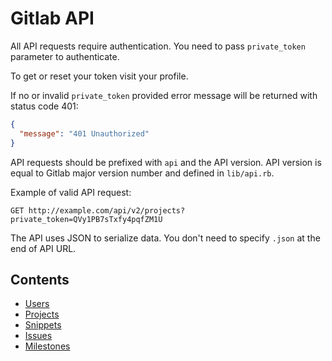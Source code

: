 # Gitlab API

All API requests require authentication. You need to pass `private_token` parameter to authenticate.

To get or reset your token visit your profile.

If no or invalid `private_token` provided error message will be returned with status code 401:

```json
{
  "message": "401 Unauthorized"
}
```

API requests should be prefixed with `api` and the API version.
API version is equal to Gitlab major version number and defined in `lib/api.rb`.

Example of valid API request:

```
GET http://example.com/api/v2/projects?private_token=QVy1PB7sTxfy4pqfZM1U
```

The API uses JSON to serialize data. You don't need to specify `.json` at the end of API URL.

## Contents

+ [Users](https://github.com/gitlabhq/gitlabhq/blob/master/doc/api/users.md)
+ [Projects](https://github.com/gitlabhq/gitlabhq/blob/master/doc/api/projects.md)
+ [Snippets](https://github.com/gitlabhq/gitlabhq/blob/master/doc/api/snippets.md)
+ [Issues](https://github.com/gitlabhq/gitlabhq/blob/master/doc/api/issues.md)
+ [Milestones](https://github.com/gitlabhq/gitlabhq/blob/master/doc/api/milestones.md)
